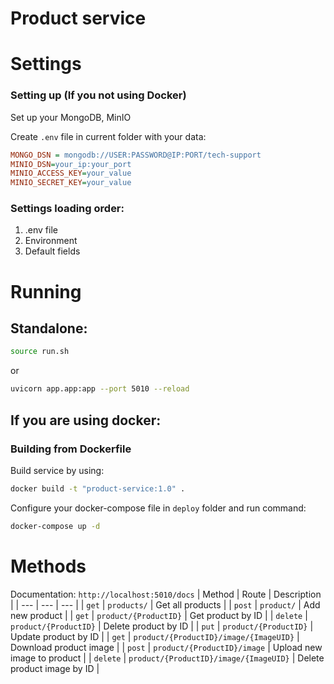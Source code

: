 # Product service

# Settings

### Setting up (If you not using Docker)
Set up your MongoDB, MinIO

Create `.env` file in current folder with your data:
```ini
MONGO_DSN = mongodb://USER:PASSWORD@IP:PORT/tech-support
MINIO_DSN=your_ip:your_port
MINIO_ACCESS_KEY=your_value
MINIO_SECRET_KEY=your_value
```

### Settings loading order:
1. .env file
2. Environment
3. Default fields

# Running
## Standalone:
```bash
source run.sh
```
or
```bash
uvicorn app.app:app --port 5010 --reload
```

## If you are using docker:

### Building from Dockerfile
Build service by using:
```bash
docker build -t "product-service:1.0" .
```

Configure your docker-compose file in `deploy` folder and run command:
```bash
docker-compose up -d
```



# Methods
Documentation: `http://localhost:5010/docs`
| Method | Route | Description |
| --- | --- | --- |
| `get` | `products/` | Get all products |
| `post` | `product/` | Add new product |
| `get` | `product/{ProductID}` | Get product by ID |
| `delete` | `product/{ProductID}` | Delete product by ID |
| `put` | `product/{ProductID}` | Update product by ID |
| `get` | `product/{ProductID}/image/{ImageUID}` | Download product image |
| `post` | `product/{ProductID}/image` | Upload new image to product |
| `delete` | `product/{ProductID}/image/{ImageUID}` | Delete product image by ID |